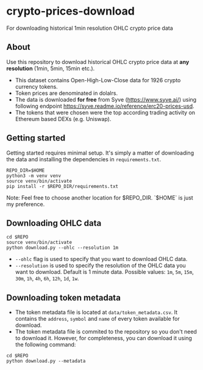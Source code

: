 # crypto-prices-download
For downloading historical 1min resolution OHLC crypto price data

## About

Use this repository to download historical OHLC crypto price data at **any resolution** (1min, 5min, 15min etc.).

- This dataset contains Open-High-Low-Close data for 1926 crypto currency tokens.
- Token prices are denominated in dolalrs.
- The data is downloaded **for free** from Syve (https://www.syve.ai/) using following endpoint https://syve.readme.io/reference/erc20-prices-usd.
- The tokens that were chosen were the top according trading activity on Ethereum based DEXs (e.g. Uniswap).

## Getting started

Getting started requires minimal setup. It's simply a matter of downloading the data and installing the dependencies in `requirements.txt`.

```
REPO_DIR=$HOME
python3 -m venv venv
source venv/bin/activate
pip install -r $REPO_DIR/requirements.txt
```

Note: Feel free to choose another location for $REPO_DIR. `$HOME` is just my preference.

## Downloading OHLC data

```
cd $REPO
source venv/bin/activate
python download.py --ohlc --resolution 1m
```

- `--ohlc` flag is used to specify that you want to download OHLC data.
- `--resolution` is used to specify the resolution of the OHLC data you want to download. Default is 1 minute data. Possible values: `1m`, `5m`, `15m`, `30m`, `1h`, `4h`, `6h`, `12h`, `1d`, `1w`.

## Downloading token metadata

- The token metadata file is located at `data/token_metadata.csv`. It contains the `address`, `symbol` and `name` of every token available for download.
- The token metadata file is commited to the repository so you don't need to download it. However, for completeness, you can download it using the following command:

```
cd $REPO
python download.py --metadata
```
